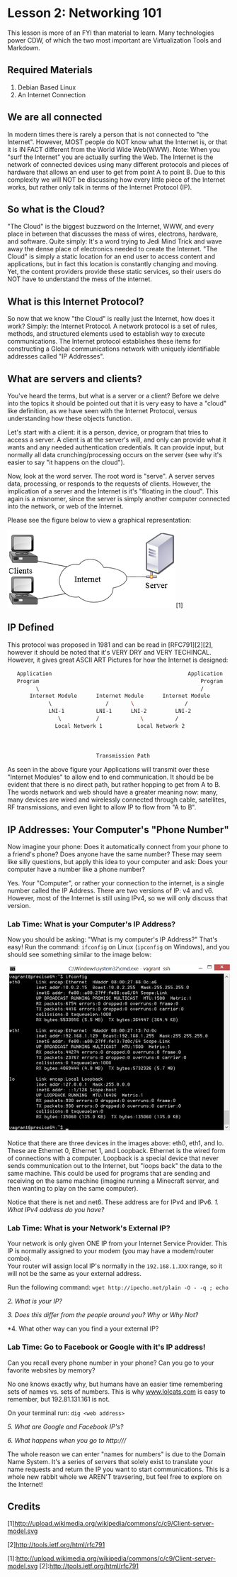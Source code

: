 Lesson 2: Networking 101
========================
This lesson is more of an FYI than material to learn.
Many technologies power CDW, of which the two most important are Virtualization Tools and Markdown.

Required Materials
------------------
1. Debian Based Linux
2. An Internet Connection

We are all connected
--------------------
In modern times there is rarely a person that is not connected to "the Internet".
However, MOST people do NOT know what the Internet is, or that it is IN FACT different from the World Wide Web(WWW).
Note: When you "surf the Internet" you are actually surfing the Web.
The Internet is the network of connected devices using many different protocols and pieces of hardware that allows an end user to get from point A to point B.
Due to this complexity we will NOT be discussing how every little piece of the Internet works, but rather only talk in terms of the Internet Protocol (IP).

So what is the Cloud?
---------------------
"The Cloud" is the biggest buzzword on the Internet, WWW, and every place in between that discusses the mass of wires, electrons, hardware, and software.
Quite simply: It's a word trying to Jedi Mind Trick and wave away the dense place of electronics needed to create the Internet.
"The Cloud" is simply a static location for an end user to access content and applications, but in fact this location is constantly changing and moving.
Yet, the content providers provide these static services, so their users do NOT have to understand the mess of the internet.

What is this Internet Protocol?
-------------------------------	
So now that we know "the Cloud" is really just the Internet, how does it work?
Simply: the Internet Protocol.
A network protocol is a set of rules, methods, and structured elements used to establish way to execute communications.
The Internet protocol establishes these items for constructing a Global communications network with uniquely identifiable addresses called "IP Addresses".

What are servers and clients?
-----------------------------
You've heard the terms, but what is a server or a client?
Before we delve into the topics it should be pointed out that it is very easy to have a "cloud" like definition, as we have seen with the Internet Protocol, versus understanding how these objects function.

Let's start with a client: it is a person, device, or program that tries to access a server.
A client is at the server's will, and only can provide what it wants and any needed authentication credentials.
It can provide input, but normally all data crunching/processing occurs on the server (see why it's easier to say "it happens on the cloud").

Now, look at the word server.
The root word is "serve".
A server serves data, processing, or responds to the requests of clients.
However, the implication of a server and the Internet is it's "floating in the cloud".
This again is a misnomer, since the server is simply another computer connected into the network, or web of the Internet.

Please see the figure below to view a graphical representation:

![Client/Server Diagram](./02_ClientServer_.png)\[1\]


IP Defined
----------
This protocol was proposed in 1981 and can be read in [RFC791][2]\[2\], however it should be noted that it's VERY DRY and VERY TECHINCAL.
However, it gives great ASCII ART Pictures for how the Internet is designed:
```bash
   Application                                           Application
   Program                                                   Program
         \                                                   /
       Internet Module      Internet Module      Internet Module
             \                 /       \                /
             LNI-1          LNI-1      LNI-2         LNI-2
                \           /             \          /
               Local Network 1           Local Network 2



                            Transmission Path
```
As seen in the above figure your Applications will transmit over these "Internet Modules" to allow end to end communication.
It should be be evident that there is no direct path, but rather hopping to get from A to B.
The words network and web should have a greater meaning now: many, many devices are wired and wirelessly connected through cable, satellites, RF transmissions, and even light to allow IP to flow from "A to B". 

IP Addresses: Your Computer's "Phone Number"
--------------------------------------------
Now imagine your phone: Does it automatically connect from your phone to a friend's phone?
Does anyone have the same number?
These may seem like silly questions, but apply this idea to your computer and ask: Does your computer have a number like a phone number?

Yes.
Your "Computer", or rather your connection to the internet, is a single number called the IP Address.
There are two versions of IP: v4 and v6.
However, most of the Internet is still using IPv4, so we will only discuss that version.

### Lab Time: What is your Computer's IP Address?
Now you should be asking: "What is my computer's IP Address?"
That's easy!
Run the command: `ifconfig` on Linux (`ipconfig` on Windows), and you should see something similar to the image below:

![ifconfig Output](./01_ifconfig_.png)

Notice that there are three devices in the images above: eth0, eth1, and lo.
These are Ethernet 0, Ethernet 1, and Loopback.
Ethernet is the wired form of connections with a computer.
Loopback is a special device that never sends communication out to the Internet, but "loops back" the data to the same machine.
This could be used for programs that are sending and receiving on the same machine (imagine running a Minecraft server, and then wanting to play on the same computer).

Notice that there is net and net6.
These address are for IPv4 and IPv6.
*1. What IPv4 address do you have?*

### Lab Time: What is your Network's External IP?
Your network is only given ONE IP from your Internet Service Provider.
This IP is normally assigned to your modem (you may have a modem/router combo).  
Your router will assign local IP's normally in the `192.168.1.XXX` range, so it will not be the same as your external address.

Run the following command: `wget http://ipecho.net/plain -O - -q ; echo`

*2. What is your IP?*

*3. Does this differ from the people around you? Why or Why Not?*

*4. What other way can you find a your external IP?

### Lab Time: Go to Facebook or Google with it's IP address!
Can you recall every phone number in your phone?
Can you go to your favorite websites by memory?

No one knows exactly why, but humans have an easier time remembering sets of names vs. sets of numbers.
This is why www.lolcats.com is easy to remember, but 192.81.131.161 is not.

On your terminal run: `dig <web address>`

*5. What are Google and Facebook IP's?*

*6. What happens when you go to http://<INSERTIP>/*

The whole reason we can enter "names for numbers" is due to the Domain Name System.
It's a series of servers that solely exist to translate your name requests and return the IP you want to start communications.
This is a whole new rabbit whole we AREN'T travsering, but feel free to explore on the Internet!

Credits
-------
\[1\]http://upload.wikimedia.org/wikipedia/commons/c/c9/Client-server-model.svg

\[2\]http://tools.ietf.org/html/rfc791

[1]:http://upload.wikimedia.org/wikipedia/commons/c/c9/Client-server-model.svg <!--Taken under a GPL 2.1 from wikimedia.org: http://upload.wikimedia.org/wikipedia/commons/c/c9/Client-server-model.svg !-->
[2]:http://tools.ietf.org/html/rfc791
